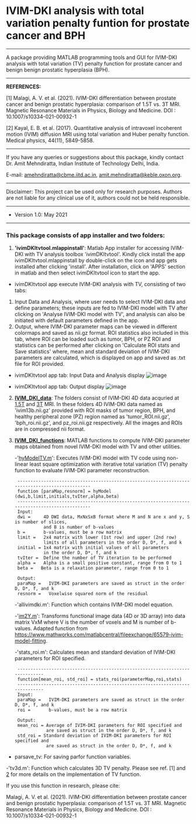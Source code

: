 # IVIM-DKI analysis with total variation penalty funtion for prostate cancer and BPH
---------------------------------------------------------------------------------

A package providing MATLAB programming tools and GUI for IVIM-DKI analysis with total
variation (TV) penalty function for prostate cancer and benign benign prostatic hyperplasia (BPH).

---------------------------------------------------------------------------------
**REFERENCES:** 

[1] Malagi, A. V. et al. (2021). IVIM-DKI differentiation between prostate cancer 
and benign prostatic hyperplasia: comparison of 1.5T vs. 3T MRI. 
Magnetic Resonance Materials in Physics, Biology and Medicine. DOI : 10.1007/s10334-021-00932-1

[2] Kayal, E. B. et al. (2017). Quantitative analysis of intravoxel 
incoherent motion (IVIM) diffusion MRI using total variation and Huber penalty function. 
Medical physics, 44(11), 5849-5858.

---------------------------------------------------------------------------------
If you have any queries or suggestions about this package, kindly contact 
Dr. Amit Mehndiratta, Indian Institute of Technology Delhi, India. 

E-mail: <amehndiratta@cbme.iitd.ac.in>, <amit.mehndiratta@keble.oxon.org>.

---------------------------------------------------------------------------------
Disclaimer: This project can be used only for research purposes. Authors are not liable for any clinical use of it, authors could not be held responsible.

---------------------------------------------------------------------------------
- Version 1.0: May 2021
---------------------------------------------------------------------------------

### This package consists of app installer and two folders:

1. **'ivimDKItvtool.mlappinstall'**: Matlab App installer for accessing IVIM-DKI with TV analysis toolbox 'ivimDKItvtool'. Kindly click install the app ivimDKItvtool.mlappinstall by double-click on the icon and app gets installed after clicking 'install'. After installation, click on 'APPS' section in matlab and then select ivimDKItvtool icon to start the app. 
 
 - ivimDKItvtool app execute IVIM-DKI analysis with TV, consisting of two tabs: 
  1. Input Data and Analysis, where user needs to select IVIM-DKI data and define parameters; these inputs are fed to IVIM-DKI model with TV after clicking on 'Analyse IVIM-DKI model with TV', and analysis can also be initiated with default parameters defined in the app.
  2. Output, where IVIM-DKI parameter maps can be viewed in different colormaps and saved as nii.gz format. ROI statistics also included in this tab, where ROI can be loaded such as tumor, BPH, or PZ ROI and statistics can be performed after clicking on 'Calculate ROI stats and Save statistics' where, mean and standard deviation of IVIM-DKI parameters are calculated, which is displayed on app and saved as .txt file for ROI provided.
   
   - ivimDKItvtool app tab: Input Data and Analysis display
      ![image](https://user-images.githubusercontent.com/66351266/119849766-883a8400-bf2a-11eb-9fe9-2add9eebb8ac.png)

   - ivimDKItvtool app tab: Output display
      ![image](https://user-images.githubusercontent.com/66351266/119849888-a6a07f80-bf2a-11eb-9c15-d86982acd92a.png)


2. **[IVIM_DKI_data](https://github.com/amitvmehndiratta/IVIM-DKI-MRMP2021/tree/main/IVIM_DKI_data)**: The folders consist of IVIM-DKI 4D data acquried at [1.5T](https://github.com/amitvmehndiratta/IVIM-DKI-MRMP2021/tree/main/IVIM_DKI_data/IVIM_DKI_1_5T) and [3T](https://github.com/amitvmehndiratta/IVIM-DKI-MRMP2021/tree/main/IVIM_DKI_data/IVIM_DKI_3T) MRI. In these folders 4D IVIM-DKI data named as 'ivim13b.nii.gz' provided with ROI masks of tumor region, BPH, and healthy peripheral zone (PZ) region named as 'tumor_ROI.nii.gz', 'bph_roi.nii.gz', and pz_roi.nii.gz respectively. All the images and ROIs are in compressed nii format.


3. **[IVIM_DKI_functions](https://github.com/amitvmehndiratta/IVIM-DKI-MRMP2021/tree/main/IVIM_DKI_functions)**: MATLAB functions to compute IVIM-DKI parameter maps obtained from novel IVIM-DKI model with TV and other utilities. 

   -'[hyModelTV.m](https://github.com/amitvmehndiratta/IVIM-DKI-MRMP2021/blob/main/IVIM_DKI_functions/hyModelTV.m)': Executes IVIM-DKI model with TV code using non-linear least square optimization with iterative total variation (TV) penalty function to evaluate IVIM-DKI parameter reconstruction.
    
        -----------------------------------------------------------------------------------------------
        function [paraMap,resnorm] = hyModel (dwi,b,limit,initials,tvIter,alpha,beta)
        -----------------------------------------------------------------------------------------------
        Input:
        dwi =     4D DWI data, MxNxSxB format where M and N are x and y, S is number of slices, 
                  and B is number of b-values 
        b =       b-values, must be a row matrix
        limit =   2x4 matrix with lower (1st row) and upper (2nd row) 
                  limits of all parameters in the order D, D*, f, and k
        initial = 1x4 matrix with initial values of all parameters 
                  in the order D, D*, f, and k
        tvIter =  Define the number of TV iteration to be performed
        alpha =   Alpha is a small positive constant, range from 0 to 1
        beta =   Beta is a relaxation parameter, range from 0 to 1

        Output:
        paraMap =   IVIM-DKI parameters are saved as struct in the order D, D*, f, and k
        resnorm =   Voxelwise squared norm of the residual

  
   -'allivimdki.m': Function which contains IVIM-DKI model equation.
  
   -'[im2Y.m](https://www.mathworks.com/matlabcentral/fileexchange/65579-ivim-model-fitting)': Transforms functional image data (4D or 3D array) into data matrix VxM where V is the number of voxels and M is number of b-values. Adapted function from https://www.mathworks.com/matlabcentral/fileexchange/65579-ivim-model-fitting.
  
   -'stats_roi.m': Calculates mean and standard deviation of IVIM-DKI parameters for ROI specified.
        
        -----------------------------------------------------------------------------
        function[mean_roi, std_roi] = stats_roi(parameterMap,roi,stats)
        -----------------------------------------------------------------------------
        Input:
        paraMap =   IVIM-DKI parameters are saved as struct in the order D, D*, f, and k
        roi =       b-values, must be a row matrix

        Output:
        mean_roi = Average of IVIM-DKI parameters for ROI specified and 
                   are saved as struct in the order D, D*, f, and k
        std_roi = Standard deviation of IVIM-DKI parameters for ROI specified and 
                   are saved as struct in the order D, D*, f, and k
  
  - parsave_tv: For saving parfor function variables.

  -'tv3d.m': Function which calculates 3D TV penalty. Please see ref. [1] and [2](https://aapm.onlinelibrary.wiley.com/doi/abs/10.1002/mp.12520) for more details on the implementation of TV function.


If you use this function in research, please cite:

Malagi, A. V. et al. (2021). IVIM-DKI differentiation between prostate cancer and benign prostatic hyperplasia: comparison of 1.5T vs. 3T MRI. 
Magnetic Resonance Materials in Physics, Biology and Medicine.
DOI : 10.1007/s10334-021-00932-1
